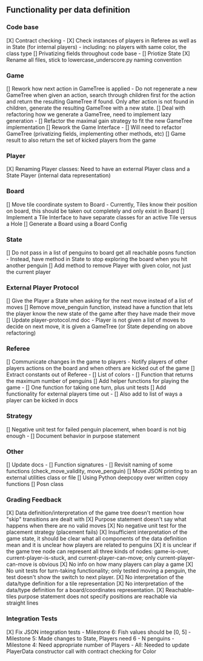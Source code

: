 ## Functionality per data definition
### Code base
[X] Contract checking
    - [X] Check instances of players in Referee as well as in State (for internal players)
        - including: no players with same color, the class type
[] Privatizing fields throughout code base
    - [] Priotize State
[X] Rename all files, stick to lowercase_underscore.py naming convention

### Game
[] Rework how next action in GameTree is applied
    - Do not regenerate a new GameTree when given an action, search through children first for the action and return the resulting GameTree if found. Only after action is not found in children, generate the resulting GameTree with a new state.
[] Deal with refactoring how we generate a GameTree, need to implement lazy generation
    - [] Refactor the maximal gain strategy to fit the new GameTree implementation
[] Rework the Game Interface
    - [] Will need to refactor GameTree (privatizing fields, implementing other methods, etc)
[] Game result to also return the set of kicked players from the game
### Player
[X] Renaming Player classes: Need to have an external Player class and a State Player (internal data representation)
### Board
[] Move tile coordinate system to Board
    - Currently, Tiles know their position on board, this should be taken out completely and only exist in Board
[] Implement a Tile Interface to have separate classes for an active Tile versus a Hole
[] Generate a Board using a Board Config
### State
[] Do not pass in a list of penguins to board get all reachable posns function
    - Instead, have method in State to stop exploring the board when you hit another penguin
[] Add method to remove Player with given color, not just the current player
### External Player Protocol
[] Give the Player a State when asking for the next move instead of a list of moves
[] Remove move_penguin function, instead have a function that lets the player know the new state of the game after they have made their move
[] Update player-protocol.md doc
    - Player is not given a list of moves to decide on next move, it is given a GameTree (or State depending on above refactoring)
### Referee
[] Communicate changes in the game to players
    - Notify players of other players actions on the board and when others are kicked out of the game
[] Extract constants out of Referee
    - [] List of colors
    - [] Function that returns the maximum number of penguins
[] Add helper functions for playing the game
    - [] One function for taking one turn, plus unit tests
[] Add functionality for external players time out
    - [] Also add to list of ways a player can be kicked in docs
### Strategy
[] Negative unit test for failed penguin placement, when board is not big enough
    - [] Document behavior in purpose statement

### Other
[] Update docs
    - [] Function signatures
    - [] Revisit naming of some functions (check_move_validity, move_penguin)
[] Move JSON printing to an external utilities class or file
[] Using Python deepcopy over written copy functions
[] Posn class

### Grading Feedback
[X] Data definition/interpretation of the game tree doesn't mention how "skip" transitions are dealt with
[X] Purpose statement doesn't say what happens when there are no valid moves
[X] No negative unit test for the placement strategy (placement fails)
[X] Insufficient interpretation of the game state, it should be clear what all components of the data definition mean and it is unclear how players are related to penguins
[X] it is unclear if the game tree node can represent all three kinds of nodes: game-is-over, current-player-is-stuck, and current-player-can-move; only current-player-can-move is obvious
[X] No info on how many players can play a game
[X] No unit tests for turn-taking functionality; only tested moving a penguin, the test doesn't show the switch to next player.
[X] No interpretation of the data/type definition for a tile representation
[X] No interpretation of the data/type definition for a board/coordinates representation.
[X] Reachable-tiles purpose statement does not specify positions are reachable via straight lines

### Integration Tests
[X] Fix JSON integration tests
    - Milestone 6: Fish values should be [0, 5]
    - Milestone 5: Made changes to State, Players need 6 - N penguins
    - Milestone 4: Need appropriate number of Players
    - All: Needed to update PlayerData constructor call with contract checking for Color


